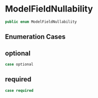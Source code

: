 # ModelFieldNullability

``` swift
public enum ModelFieldNullability
```

## Enumeration Cases

## optional

``` swift
case optional
```

## required

``` swift
case required
```
